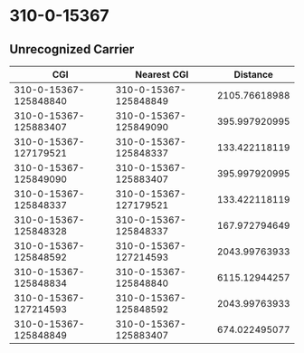 # 310-0-15367
## Unrecognized Carrier


| CGI | Nearest CGI | Distance |
|-----|-------------|----------|
| 310-0-15367-125848840 | 310-0-15367-125848849 | 2105.76618988 |
| 310-0-15367-125883407 | 310-0-15367-125849090 | 395.997920995 |
| 310-0-15367-127179521 | 310-0-15367-125848337 | 133.422118119 |
| 310-0-15367-125849090 | 310-0-15367-125883407 | 395.997920995 |
| 310-0-15367-125848337 | 310-0-15367-127179521 | 133.422118119 |
| 310-0-15367-125848328 | 310-0-15367-125848337 | 167.972794649 |
| 310-0-15367-125848592 | 310-0-15367-127214593 | 2043.99763933 |
| 310-0-15367-125848834 | 310-0-15367-125848840 | 6115.12944257 |
| 310-0-15367-127214593 | 310-0-15367-125848592 | 2043.99763933 |
| 310-0-15367-125848849 | 310-0-15367-125883407 | 674.022495077 |
